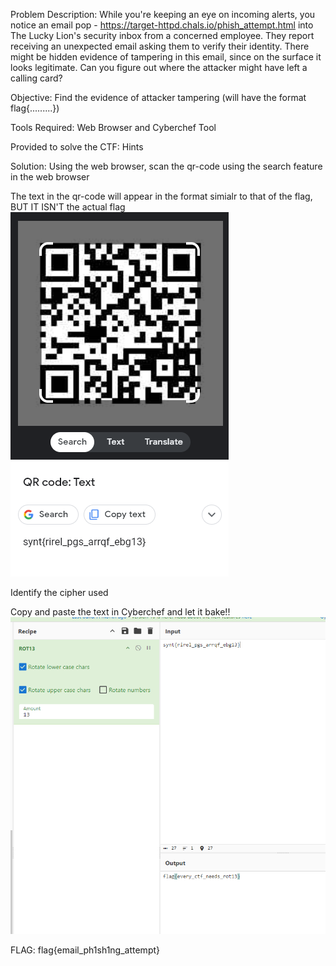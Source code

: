 Problem Description:
  While you're keeping an eye on incoming alerts, you notice an email pop - https://target-httpd.chals.io/phish_attempt.html into The Lucky Lion's security inbox from a concerned employee. They report receiving an unexpected email asking them to verify their identity.
  There might be hidden evidence of tampering in this email, since on the surface it looks legitimate. Can you figure out where the attacker might have left a calling card?

Objective:
  Find the evidence of attacker tampering (will have the format flag{.........})

Tools Required:
  Web Browser and
  Cyberchef Tool

Provided to solve the CTF:
  Hints

Solution:
  Using the web browser, scan the qr-code using the search feature in the web browser
  
  The text in the qr-code will appear in the format simialr to that of the flag, BUT IT ISN'T the actual flag
  ![image](https://github.com/thinksecurenow/CTF-Writeups/blob/main/WiCyS%202024/Defense/Images/D3%20-%20Investigate%20a%20Suspicious%20Email%20(1).png)
  
  Identify the cipher used 
  
  Copy and paste the text in Cyberchef and let it bake!! 
  ![image](https://github.com/thinksecurenow/CTF-Writeups/blob/main/WiCyS%202024/Defense/Images/D3%20-%20Investigate%20a%20Suspicious%20Email%20(2).png)
  
FLAG: flag{email_ph1sh1ng_attempt}

